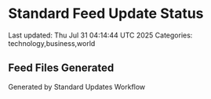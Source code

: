 # Standard Feed Update Status
Last updated: Thu Jul 31 04:14:44 UTC 2025
Categories: technology,business,world

## Feed Files Generated

Generated by Standard Updates Workflow
